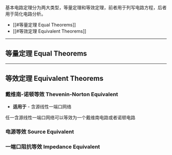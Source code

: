 基本电路定理分为两大类型，等量定理和等效定理，前者用于列写电路方程，后者用于简化电路分析。

+ [[#等量定理 Equal Theorems]]
+ [[#等效定理 Equivalent Theorems]]



---
## 等量定理 Equal Theorems



---
## 等效定理 Equivalent Theorems


### 戴维南-诺顿等效 Thevenin-Norton Equivalent

+ **适用于** - 含源线性一端口网络

任一含源线性一端口网络可以等效为一个戴维南电路或者诺顿电路



### 电源等效 Source Equivalent


### 一端口阻抗等效 Impedance Equivalent

